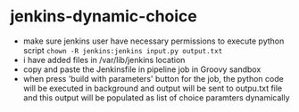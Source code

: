 # jenkins-dynamic-choice

- make sure jenkins user have necessary permissions to execute python script
`chown -R jenkins:jenkins input.py output.txt`
- i have added files in /var/lib/jenkins location
- copy and paste the Jenkinsfile in pipeline job in Groovy sandbox
- when press 'build with parameters' button for the job, the python code will be executed in background and output will be sent to outpu.txt file and this output will be populated as list of choice paramters dynamically

